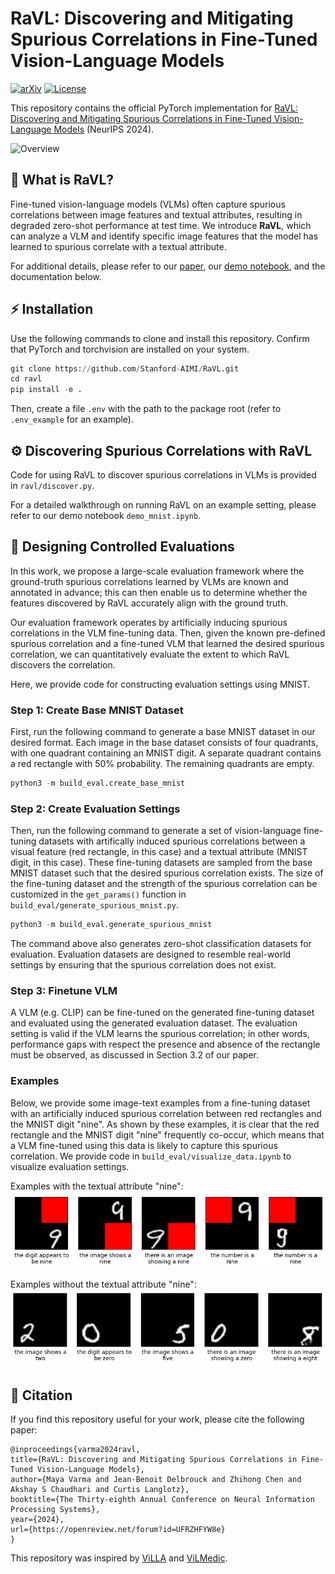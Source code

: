 # RaVL: Discovering and Mitigating Spurious Correlations in Fine-Tuned Vision-Language Models
[![arXiv](https://img.shields.io/badge/arXiv-2411.04097-b31b1b.svg?style=for-the-badge)](https://arxiv.org/abs/2411.04097)
[![License](https://img.shields.io/github/license/stanford-aimi/ravl?style=for-the-badge)](LICENSE)

This repository contains the official PyTorch implementation for [RaVL: Discovering and Mitigating Spurious Correlations in Fine-Tuned Vision-Language Models](https://arxiv.org/abs/2411.04097) (NeurIPS 2024).

![Overview](assets/img.png "")

## 🧵 What is RaVL?
Fine-tuned vision-language models (VLMs) often capture spurious correlations between image features and textual attributes, resulting in degraded zero-shot performance at test time. We introduce **RaVL**, which can analyze a VLM and identify specific image features that the model has learned to spurious correlate with a textual attribute. 

For additional details, please refer to our [paper](https://arxiv.org/abs/2411.04097), our [demo notebook](https://github.com/Stanford-AIMI/RaVL/blob/master/demo_mnist.ipynb), and the documentation below. 

## ⚡️ Installation
Use the following commands to clone and install this repository. Confirm that PyTorch and torchvision are installed on your system.
```python
git clone https://github.com/Stanford-AIMI/RaVL.git
cd ravl
pip install -e .
```
Then, create a file ```.env``` with the path to the package root (refer to ```.env_example``` for an example).

## ⚙️ Discovering Spurious Correlations with RaVL
Code for using RaVL to discover spurious correlations in VLMs is provided in ```ravl/discover.py```. 

For a detailed walkthrough on running RaVL on an example setting, please refer to our demo notebook ```demo_mnist.ipynb```.


## 🧪 Designing Controlled Evaluations 
In this work, we propose a large-scale evaluation framework where the ground-truth spurious correlations learned by VLMs are known and annotated in advance; this can then enable us to determine whether the features discovered by RaVL accurately align with the ground truth. 

Our evaluation framework operates by artificially inducing spurious correlations in the VLM fine-tuning data. Then, given the known pre-defined spurious correlation and a fine-tuned VLM that learned the desired spurious correlation, we can quantitatively evaluate the extent to which RaVL discovers the correlation. 

Here, we provide code for constructing evaluation settings using MNIST. 

### Step 1: Create Base MNIST Dataset
First, run the following command to generate a base MNIST dataset in our desired format. Each image in the base dataset consists of four quadrants, with one quadrant containing an MNIST digit. A separate quadrant contains a red rectangle with 50% probability. The remaining quadrants are empty.
```python
python3 -m build_eval.create_base_mnist
```

### Step 2: Create Evaluation Settings
Then, run the following command to generate a set of vision-language fine-tuning datasets with artifically induced spurious correlations between a visual feature (red rectangle, in this case) and a textual attribute (MNIST digit, in this case). These fine-tuning datasets are sampled from the base MNIST dataset such that the desired spurious correlation exists. The size of the fine-tuning dataset and the strength of the spurious correlation can be customized in the  ```get_params()``` function in ```build_eval/generate_spurious_mnist.py```. 
```python
python3 -m build_eval.generate_spurious_mnist
```
The command above also generates zero-shot classification datasets for evaluation. Evaluation datasets are designed to resemble real-world settings by ensuring that the spurious correlation does not exist. 

### Step 3: Finetune VLM
A VLM (e.g. CLIP) can be fine-tuned on the generated fine-tuning dataset and evaluated using the generated evaluation dataset. The evaluation setting is valid if the VLM learns the spurious correlation; in other words, performance gaps with respect the presence and absence of the rectangle must be observed, as discussed in Section 3.2 of our paper.

### Examples
Below, we provide some image-text examples from a fine-tuning dataset with an artificially induced spurious correlation between red rectangles and the MNIST digit "nine". As shown by these examples, it is clear that the red rectangle and the MNIST digit "nine" frequently co-occur, which means that a VLM fine-tuned using this data is likely to capture this spurious correlation. We provide code in ```build_eval/visualize_data.ipynb``` to visualize evaluation settings.

Examples with the textual attribute "nine": 
![Fig1](assets/data_img1.png "")

Examples without the textual attribute "nine": 
![Fig2](assets/data_img2.png "")


## 📎 Citation
If you find this repository useful for your work, please cite the following paper:

```
@inproceedings{varma2024ravl,
title={RaVL: Discovering and Mitigating Spurious Correlations in Fine-Tuned Vision-Language Models},
author={Maya Varma and Jean-Benoit Delbrouck and Zhihong Chen and Akshay S Chaudhari and Curtis Langlotz},
booktitle={The Thirty-eighth Annual Conference on Neural Information Processing Systems},
year={2024},
url={https://openreview.net/forum?id=UFRZHFYW8e}
}
```

This repository was inspired by [ViLLA](https://github.com/StanfordMIMI/villa) and [ViLMedic](https://github.com/jbdel/vilmedic).
